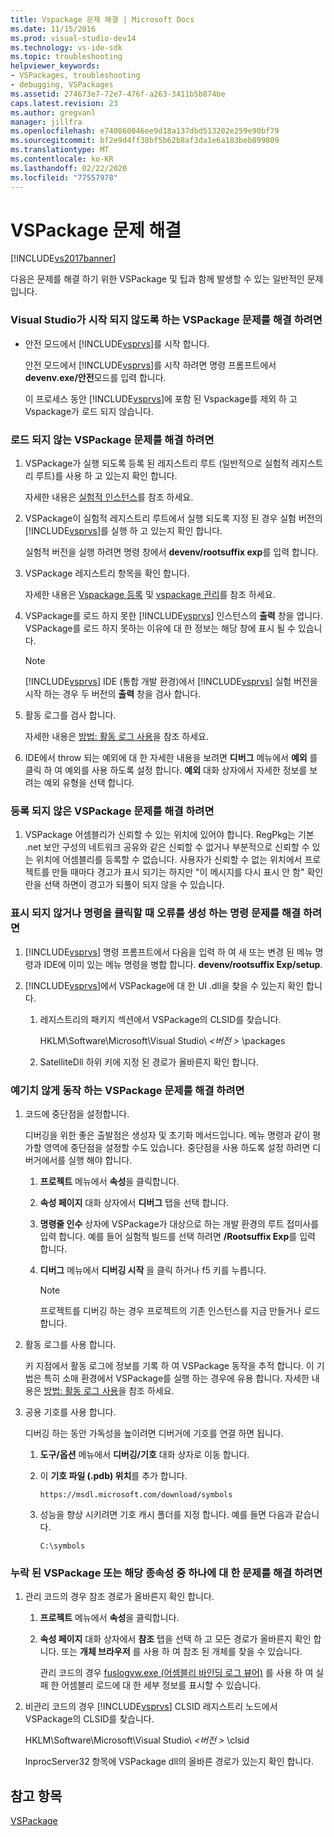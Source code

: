```yaml
---
title: Vspackage 문제 해결 | Microsoft Docs
ms.date: 11/15/2016
ms.prod: visual-studio-dev14
ms.technology: vs-ide-sdk
ms.topic: troubleshooting
helpviewer_keywords:
- VSPackages, troubleshooting
- debugging, VSPackages
ms.assetid: 274673e7-72e7-476f-a263-3411b5b874be
caps.latest.revision: 23
ms.author: gregvanl
manager: jillfra
ms.openlocfilehash: e740860046ee9d18a137dbd513202e259e90bf79
ms.sourcegitcommit: bf2e9d4ff38bf5b62b8af3da1e6a183beb899809
ms.translationtype: MT
ms.contentlocale: ko-KR
ms.lasthandoff: 02/22/2020
ms.locfileid: "77557978"
---
```

# <a name="troubleshooting-vspackages"></a>VSPackage 문제 해결
[!INCLUDE[vs2017banner](../includes/vs2017banner.md)]

다음은 문제를 해결 하기 위한 VSPackage 및 팁과 함께 발생할 수 있는 일반적인 문제입니다.  
  
### <a name="to-troubleshoot-a-vspackage-that-keeps-visual-studio-from-starting"></a>Visual Studio가 시작 되지 않도록 하는 VSPackage 문제를 해결 하려면  
  
- 안전 모드에서 [!INCLUDE[vsprvs](../includes/vsprvs-md.md)]를 시작 합니다.  
  
     안전 모드에서 [!INCLUDE[vsprvs](../includes/vsprvs-md.md)]를 시작 하려면 명령 프롬프트에서 **devenv.exe/안전**모드를 입력 합니다.  
  
     이 프로세스 동안 [!INCLUDE[vsprvs](../includes/vsprvs-md.md)]에 포함 된 Vspackage를 제외 하 고 Vspackage가 로드 되지 않습니다.  
  
### <a name="to-troubleshoot-a-vspackage-that-does-not-load"></a>로드 되지 않는 VSPackage 문제를 해결 하려면  
  
1. VSPackage가 실행 되도록 등록 된 레지스트리 루트 (일반적으로 실험적 레지스트리 루트)를 사용 하 고 있는지 확인 합니다.  
  
     자세한 내용은 [실험적 인스턴스](../extensibility/the-experimental-instance.md)를 참조 하세요.  
  
2. VSPackage이 실험적 레지스트리 루트에서 실행 되도록 지정 된 경우 실험 버전의 [!INCLUDE[vsprvs](../includes/vsprvs-md.md)]를 실행 하 고 있는지 확인 합니다.  
  
     실험적 버전을 실행 하려면 명령 창에서 **devenv/rootsuffix exp**를 입력 합니다.  
  
3. VSPackage 레지스트리 항목을 확인 합니다.  
  
     자세한 내용은 [Vspackage 등록](internals/registering-vspackages.md) 및 [vspackage 관리](../extensibility/managing-vspackages.md)를 참조 하세요.  
  
4. VSPackage를 로드 하지 못한 [!INCLUDE[vsprvs](../includes/vsprvs-md.md)] 인스턴스의 **출력** 창을 엽니다. VSPackage를 로드 하지 못하는 이유에 대 한 정보는 해당 창에 표시 될 수 있습니다.  
  
    > [!NOTE]
    > [!INCLUDE[vsprvs](../includes/vsprvs-md.md)] IDE (통합 개발 환경)에서 [!INCLUDE[vsprvs](../includes/vsprvs-md.md)] 실험 버전을 시작 하는 경우 두 버전의 **출력** 창을 검사 합니다.  
  
5. 활동 로그를 검사 합니다.  
  
     자세한 내용은 [방법: 활동 로그 사용](../extensibility/how-to-use-the-activity-log.md)을 참조 하세요.  
  
6. IDE에서 throw 되는 예외에 대 한 자세한 내용을 보려면 **디버그** 메뉴에서 **예외** 를 클릭 하 여 예외를 사용 하도록 설정 합니다. **예외** 대화 상자에서 자세한 정보를 보려는 예외 유형을 선택 합니다.  
  
### <a name="to-troubleshoot-a-vspackage-that-does-not-register"></a>등록 되지 않은 VSPackage 문제를 해결 하려면  
  
1. VSPackage 어셈블리가 신뢰할 수 있는 위치에 있어야 합니다. RegPkg는 기본 .net 보안 구성의 네트워크 공유와 같은 신뢰할 수 없거나 부분적으로 신뢰할 수 있는 위치에 어셈블리를 등록할 수 없습니다. 사용자가 신뢰할 수 없는 위치에서 프로젝트를 만들 때마다 경고가 표시 되기는 하지만 "이 메시지를 다시 표시 안 함" 확인란을 선택 하면이 경고가 되풀이 되지 않을 수 있습니다.  
  
### <a name="to-troubleshoot-a-command-that-is-not-visible-or-that-generates-an-error-when-you-click-a-command"></a>표시 되지 않거나 명령을 클릭할 때 오류를 생성 하는 명령 문제를 해결 하려면  
  
1. [!INCLUDE[vsprvs](../includes/vsprvs-md.md)] 명령 프롬프트에서 다음을 입력 하 여 새 또는 변경 된 메뉴 명령과 IDE에 이미 있는 메뉴 명령을 병합 합니다. **devenv/rootsuffix Exp/setup**.  
  
2. [!INCLUDE[vsprvs](../includes/vsprvs-md.md)]에서 VSPackage에 대 한 UI .dll을 찾을 수 있는지 확인 합니다.  
  
    1. 레지스트리의 패키지 섹션에서 VSPackage의 CLSID를 찾습니다.  
  
         HKLM\Software\Microsoft\Visual Studio\\ *\<버전 >* \packages  
  
    2. SatelliteDll 하위 키에 지정 된 경로가 올바른지 확인 합니다.  
  
### <a name="to-troubleshoot-a-vspackage-that-behaves-unexpectedly"></a>예기치 않게 동작 하는 VSPackage 문제를 해결 하려면  
  
1. 코드에 중단점을 설정합니다.  
  
     디버깅을 위한 좋은 출발점은 생성자 및 초기화 메서드입니다. 메뉴 명령과 같이 평가할 영역에 중단점을 설정할 수도 있습니다. 중단점을 사용 하도록 설정 하려면 디버거에서를 실행 해야 합니다.  
  
    1. **프로젝트** 메뉴에서 **속성**을 클릭합니다.  
  
    2. **속성 페이지** 대화 상자에서 **디버그** 탭을 선택 합니다.  
  
    3. **명령줄 인수** 상자에 VSPackage가 대상으로 하는 개발 환경의 루트 접미사를 입력 합니다. 예를 들어 실험적 빌드를 선택 하려면 **/Rootsuffix Exp**를 입력 합니다.  
  
    4. **디버그** 메뉴에서 **디버깅 시작** 을 클릭 하거나 f5 키를 누릅니다.  
  
        > [!NOTE]
        > 프로젝트를 디버깅 하는 경우 프로젝트의 기존 인스턴스를 지금 만들거나 로드 합니다.  
  
2. 활동 로그를 사용 합니다.  
  
     키 지점에서 활동 로그에 정보를 기록 하 여 VSPackage 동작을 추적 합니다. 이 기법은 특히 소매 환경에서 VSPackage를 실행 하는 경우에 유용 합니다. 자세한 내용은 [방법: 활동 로그 사용](../extensibility/how-to-use-the-activity-log.md)을 참조 하세요.  
  
3. 공용 기호를 사용 합니다.  
  
     디버깅 하는 동안 가독성을 높이려면 디버거에 기호를 연결 하면 됩니다.  
  
    1. **도구/옵션** 메뉴에서 **디버깅/기호** 대화 상자로 이동 합니다.  
  
    2. 이 **기호 파일 (.pdb) 위치**를 추가 합니다.  
  
       `https://msdl.microsoft.com/download/symbols`  
  
    3. 성능을 향상 시키려면 기호 캐시 폴더를 지정 합니다. 예를 들면 다음과 같습니다.  

       `C:\symbols`  
  
### <a name="to-troubleshoot-a-missing-vspackage-or-one-of-its-dependencies"></a>누락 된 VSPackage 또는 해당 종속성 중 하나에 대 한 문제를 해결 하려면  
  
1. 관리 코드의 경우 참조 경로가 올바른지 확인 합니다.  
  
   1. **프로젝트** 메뉴에서 **속성**을 클릭합니다.  
  
   2. **속성 페이지** 대화 상자에서 **참조** 탭을 선택 하 고 모든 경로가 올바른지 확인 합니다. 또는 **개체 브라우저** 를 사용 하 여 참조 된 개체를 찾을 수 있습니다.  
  
        관리 코드의 경우 [fuslogvw.exe (어셈블리 바인딩 로그 뷰어)](/dotnet/framework/tools/fuslogvw-exe-assembly-binding-log-viewer) 를 사용 하 여 실패 한 어셈블리 로드에 대 한 세부 정보를 표시할 수 있습니다.  
  
2. 비관리 코드의 경우 [!INCLUDE[vsprvs](../includes/vsprvs-md.md)] CLSID 레지스트리 노드에서 VSPackage의 CLSID를 찾습니다.  
  
    HKLM\Software\Microsoft\Visual Studio\\ *\<버전 >* \clsid  
  
   InprocServer32 항목에 VSPackage dll의 올바른 경로가 있는지 확인 합니다.  
  
## <a name="see-also"></a>참고 항목  
 [VSPackage](../extensibility/internals/vspackages.md)
